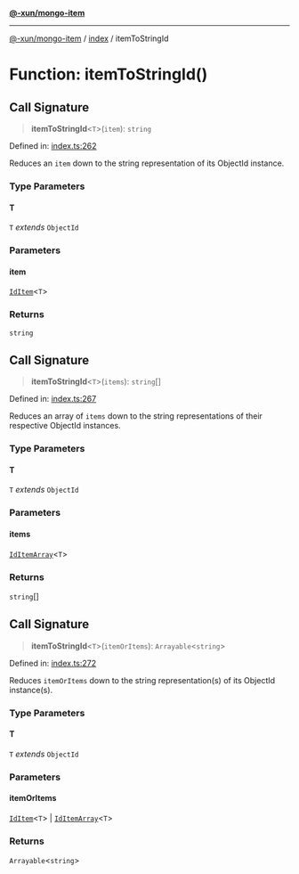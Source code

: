 [**@-xun/mongo-item**](../../README.md)

***

[@-xun/mongo-item](../../README.md) / [index](../README.md) / itemToStringId

# Function: itemToStringId()

## Call Signature

> **itemToStringId**\<`T`\>(`item`): `string`

Defined in: [index.ts:262](https://github.com/Xunnamius/mongo-utils/blob/96c4924f2bd9d79c717ad51c5991406a7d6625b7/packages/mongo-item/src/index.ts#L262)

Reduces an `item` down to the string representation of its ObjectId
instance.

### Type Parameters

#### T

`T` *extends* `ObjectId`

### Parameters

#### item

[`IdItem`](../type-aliases/IdItem.md)\<`T`\>

### Returns

`string`

## Call Signature

> **itemToStringId**\<`T`\>(`items`): `string`[]

Defined in: [index.ts:267](https://github.com/Xunnamius/mongo-utils/blob/96c4924f2bd9d79c717ad51c5991406a7d6625b7/packages/mongo-item/src/index.ts#L267)

Reduces an array of `items` down to the string representations of their
respective ObjectId instances.

### Type Parameters

#### T

`T` *extends* `ObjectId`

### Parameters

#### items

[`IdItemArray`](../type-aliases/IdItemArray.md)\<`T`\>

### Returns

`string`[]

## Call Signature

> **itemToStringId**\<`T`\>(`itemOrItems`): `Arrayable`\<`string`\>

Defined in: [index.ts:272](https://github.com/Xunnamius/mongo-utils/blob/96c4924f2bd9d79c717ad51c5991406a7d6625b7/packages/mongo-item/src/index.ts#L272)

Reduces `itemOrItems` down to the string representation(s) of its
ObjectId instance(s).

### Type Parameters

#### T

`T` *extends* `ObjectId`

### Parameters

#### itemOrItems

[`IdItem`](../type-aliases/IdItem.md)\<`T`\> | [`IdItemArray`](../type-aliases/IdItemArray.md)\<`T`\>

### Returns

`Arrayable`\<`string`\>
